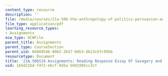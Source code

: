 ```yaml
---
content_type: resource
description: ''
file: /media/courses/21a-506-the-anthropology-of-politics-persuasion-and-power-spring-2019/165d21bdf472ebcf9d5a59d1985cc3cf_MIT21A_506S19_Sec4Mod1Respons3.pdf
file_type: application/pdf
learning_resource_types:
- Assignments
ocw_type: OCWFile
parent_title: Assignments
parent_type: CourseSection
parent_uid: 66804546-8062-2b57-04b3-db13cbfc95bb
resourcetype: Document
title: '21A.506S19 Assignments: Reading Response Essay Of Savagery and Civil Society'
uid: 165d21bd-f472-ebcf-9d5a-59d1985cc3cf
---
```

